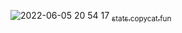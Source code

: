 ![2022-06-05 20 54 17](https://user-images.githubusercontent.com/67764432/172063781-48b2f747-b689-472a-a1c0-558b2f5de32e.jpg)
[<sub>stats.copycat.fun</sub>](https://stats.copycat.fun)
<!--
**ruslandoga/ruslandoga** is a ✨ _special_ ✨ repository because its `README.md` (this file) appears on your GitHub profile.

Here are some ideas to get you started:

- 🔭 I’m currently working on ...
- 🌱 I’m currently learning ...
- 👯 I’m looking to collaborate on ...
- 🤔 I’m looking for help with ...
- 💬 Ask me about ...
- 📫 How to reach me: ...
- 😄 Pronouns: ...
- ⚡ Fun fact: ...
-->
